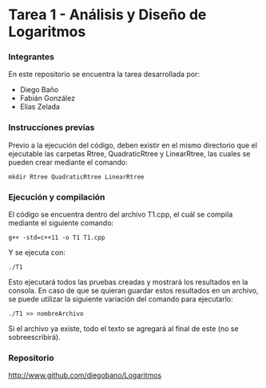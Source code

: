 # Tarea 1 - Análisis y Diseño de Logaritmos

### Integrantes

En este repositorio se encuentra la tarea desarrollada por:

- Diego Baño
- Fabián González
- Elías Zelada

### Instrucciones previas

Previo a la ejecución del código, deben existir en el mismo directorio que el ejecutable las carpetas Rtree, QuadraticRtree y LinearRtree, las cuales se pueden crear mediante el comando:

```
mkdir Rtree QuadraticRtree LinearRtree
```

### Ejecución y compilación

El código se encuentra dentro del archivo T1.cpp, el cuál se compila mediante el siguiente comando:

```
g++ -std=c++11 -o T1 T1.cpp
```

Y se ejecuta con:

```
./T1
```

Esto ejecutará todos las pruebas creadas y mostrará los resultados en la consola. En caso de que se quieran guardar estos resultados en un archivo, se puede utilizar la siguiente variación del comando para ejecutarlo:

```
./T1 >> nombreArchivo
```

Si el archivo ya existe, todo el texto se agregará al final de este (no se sobreescribirá).

### Repositorio

http://www.github.com/diegobano/Logaritmos
